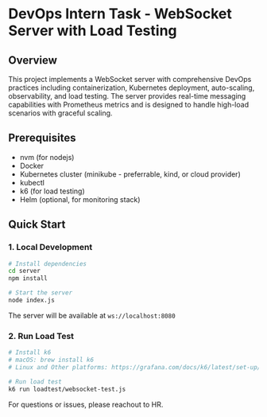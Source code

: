 # DevOps Intern Task - WebSocket Server with Load Testing

## Overview

This project implements a WebSocket server with comprehensive DevOps practices including containerization, Kubernetes deployment, auto-scaling, observability, and load testing. The server provides real-time messaging capabilities with Prometheus metrics and is designed to handle high-load scenarios with graceful scaling.

## Prerequisites

- nvm (for nodejs)
- Docker
- Kubernetes cluster (minikube - preferrable, kind, or cloud provider)
- kubectl
- k6 (for load testing)
- Helm (optional, for monitoring stack)

## Quick Start

### 1. Local Development

```bash
# Install dependencies
cd server
npm install

# Start the server
node index.js
```

The server will be available at `ws://localhost:8080`

### 2. Run Load Test

```bash
# Install k6
# macOS: brew install k6
# Linux and Other platforms: https://grafana.com/docs/k6/latest/set-up/install-k6/

# Run load test
k6 run loadtest/websocket-test.js
```

For questions or issues, please reachout to HR.
